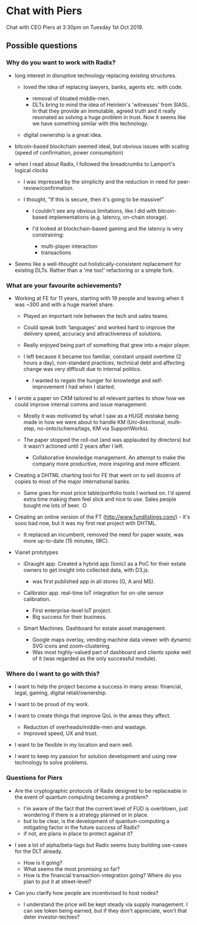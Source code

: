 # Chat with Piers

Chat with CEO Piers at 3:30pm on Tuesday 1st Oct 2019.

## Possible questions

### Why do you want to work with Radix?

- long interest in disruptive technology replacing existing structures.

  - loved the idea of replacing lawyers, banks, agents etc. with code.

    - removal of bloated middle-men.  
    - DLTs bring to mind the idea of Heinlein's 'witnesses' from SIASL.  In that they provide an immutable, agreed truth and it really resonated as solving a huge problem in trust.  Now it seems like we have something similar with this technology.

  - digital ownership is a great idea.

- bitcoin-based blockchain seemed ideal, but obvious issues with scaling (speed of confirmation, power consumption)
- when I read about Radix, I followed the breadcrumbs to Lamport's logical clocks

  - I was impressed by the simplicity and the reduction in need for peer-review/confirmation.
  - I thought, "If this is secure, then it's going to be massive!"

    - I couldn't see any obvious limitations, like I did with bitcoin-based implementations (e.g. latency, on-chain storage).
    - I'd looked at blockchain-based gaming and the latency is very constraining:

      - multi-player interaction
      - transactions

- Seems like a well-thought out holistically-consistent replacement for existing DLTs.  Rather than a 'me too!' refactoring or a simple fork.

### What are your favourite achievements?

- Working at FE for 11 years, starting with 19 people and leaving when it was ~300 and with a huge market share.

  - Played an important role between the tech and sales teams.  
  - Could speak both 'languages' and worked hard to improve the delivery speed, accuracy and attractiveness of solutions.
  - Really enjoyed being part of something that grew into a major player.

  - I left because it became too familiar, constant unpaid overtime (2 hours a day), non-standard practices, technical debt and affecting change was very difficult due to internal politics.

    - I wanted to regain the hunger for knowledge and self-improvement I had when I started.

- I wrote a paper on CKM tailored to all relevant parties to show how we could improve internal comms and issue management.
  - Mostly it was motivated by what I saw as a HUGE mistake being made in how we were about to handle KM (Uni-directional, multi-step, no-onto/schema/tags, KM via SupportWorks).
  - The paper stopped the roll-out (and was applauded by directors) but it wasn't actioned until 2 years after I left.

    - Collaborative knowledge management.  An attempt to make the company more productive, more inspiring and more efficient.

- Creating a DHTML charting tool for FE that went on to sell dozens of copies to most of the major international banks.

  - Same goes for most price table/portfolio tools I worked on.  I'd spend extra time making them feel slick and nice to use. Sales people bought me lots of beer. :D

- Creating an online version of the FT (http://www.fundlistings.com/) - it's sooo bad now, but it was my first real project with DHTML.

  - It replaced an incumbent, removed the need for paper waste, was more up-to-date (15 minutes, IIRC).

- Vianet prototypes

  - iDraught app.  Created a hybrid app (Ionic) as a PoC for their estate owners to get insight into collected data, with D3.js.

    - was first published app in all stores (G, A and MS).
  - Calibrator app.  real-time IoT integration for on-site sensor calibration.

    - First enterprise-level IoT project.
    - Big success for their business.
  - Smart Machines.  Dashboard for estate asset management.
  
    - Google maps overlay, vending machine data viewer with dynamic SVG icons and zoom-clustering.
    - Was most highly-valued part of dashboard and clients spoke well of it (was regarded as the only successful module).

### Where do I want to go with this?

- I want to help the project become a success in many areas:  financial, legal, gaming, digital retail/ownership.
- I want to be proud of my work.
- I want to create things that improve QoL in the areas they affect.  

  - Reduction of overheads/middle-men and wastage.
  - Improved speed, UX and trust.
- I want to be flexible in my location and earn well.
- I want to keep my passion for solution development and using new technology to solve problems.

###  Questions for Piers

- Are the cryptographic protocols of Radix designed to be replaceable in the event of quantum computing becoming a problem?

  - I'm aware of the fact that the current level of FUD is overblown, just wondering if there is a strategy planned or in place.
  - but to be clear, is the development of quantum-computing a mitigating factor in the future success of Radix?
  - if not, are plans in place to protect against it?

- I see a lot of alpha/beta-tags but Radix seems busy building use-cases for the DLT already.

  - How is it going?
  - What seems the most promising so far?
  - How is the financial transaction-integration going?  Where do you plan to put it at street-level?

- Can you clarify how people are incentivised to host nodes?

  - I understand the price will be kept steady via supply management.  I can see token being earned, but if they don't appreciate, won't that deter investor-techies?

